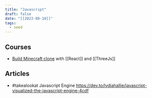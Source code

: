 ```yaml
---
title: "Javascript"
draft: false
date: "[[2022-08-10]]"
tags:
  - seed
---
```


## Courses

- [Build Minecraft clone](https://www.freecodecamp.org/news/code-a-minecraft-clone-using-react-and-three-js/) with [[React]] and [[ThreeJs]]

## Articles

- #takealookat Javascript Engine https://dev.to/lydiahallie/javascript-visualized-the-javascript-engine-4cdf
